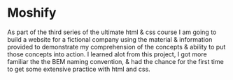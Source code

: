 # Moshify

As part of the third series of the ultimate html & css course I am going to build a website for a fictional company using the material & information provided to demonstrate my comprehension of the concepts & ability to put those concepts into action. I learned alot from this project, I got more familiar the the BEM naming convention, & had the chance for the first time to get some extensive practice with html and css.
